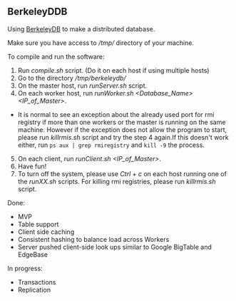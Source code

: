 BerkeleyDDB
---------

Using [BerkeleyDB](https://en.wikipedia.org/wiki/Berkeley_DB) to make a distributed database.

Make sure you have access to _/tmp/_ directory of your machine.

To compile and run the software:
  1. Run *compile.sh* script. (Do it on each host if using multiple hosts)
  2. Go to the directory _/tmp/berkeleydb/_
  3. On the master host, run *runServer.sh* script.
  4. On each worker host, run *runWorker.sh \<Database_Name\> \<IP_of_Master\>*.
   - It is normal to see an exception about the already used port for rmi registry if more than one workers or the master is running on the same machine. However if the exception does not allow the program to start, please run *killrmis.sh* script and try the step 4 again.If this doesn't work either, run `ps aux | grep rmiregistry` and `kill -9` the process.
  5. On each client, run *runClient.sh \<IP_of_Master\>*.
  6. Have fun!
  7. To turn off the system, please use *Ctrl + c* on each host running one of the *runXX.sh* scripts. For killing rmi registries, please run *killrmis.sh* script. 

Done:
- MVP
- Table support
- Client side caching
- Consistent hashing to balance load across Workers
- Server pushed client-side look ups similar to Google BigTable and EdgeBase

In progress:
- Transactions
- Replication
